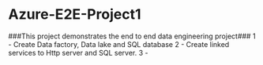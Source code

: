 # Azure-E2E-Project1
###This project demonstrates the end to end data engineering project###
1 - Create Data factory, Data lake and SQL database
2 - Create linked services to Http server and SQL server.
3 - 
